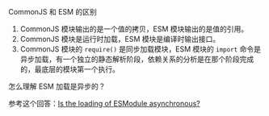 CommonJS 和 ESM 的区别
1. CommonJS 模块输出的是一个值的拷贝，ESM 模块输出的是值的引用。
2. CommonJS 模块是运行时加载，ESM 模块是编译时输出接口。
3. CommonJS 模块的 `require()` 是同步加载模块，ESM 模块的 `import` 命令是异步加载，有一个独立的静态解析阶段，依赖关系的分析是在那个阶段完成的，最底层的模块第一个执行。

怎么理解 ESM 加载是异步的？

参考这个回答：[Is the loading of ESModule asynchronous?](https://stackoverflow.com/questions/77115924/is-the-loading-of-esmodule-asynchronous)
